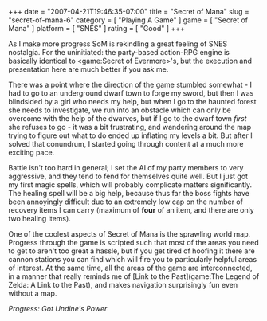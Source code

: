 +++
date = "2007-04-21T19:46:35-07:00"
title = "Secret of Mana"
slug = "secret-of-mana-6"
category = [ "Playing A Game" ]
game = [ "Secret of Mana" ]
platform = [ "SNES" ]
rating = [ "Good" ]
+++

As I make more progress SoM is rekindling a great feeling of SNES nostalgia.  For the uninitiated: the party-based action-RPG engine is basically identical to <game:Secret of Evermore>'s, but the execution and presentation here are much better if you ask me.

There was a point where the direction of the game stumbled somewhat - I had to go to an underground dwarf town to forge my sword, but then I was blindsided by a girl who needs my help, but when I go to the haunted forest she needs to investigate, we run into an obstacle which can only be overcome with the help of the dwarves, but if I go to the dwarf town <i>first</i> she refuses to go - it was a bit frustrating, and wandering around the map trying to figure out what to do ended up inflating my levels a bit.  But after I solved that conundrum, I started going through content at a much more exciting pace.

Battle isn't too hard in general; I set the AI of my party members to very aggressive, and they tend to fend for themselves quite well.  But I just got my first magic spells, which will probably complicate matters significantly.  The healing spell will be a big help, because thus far the boss fights have been annoyingly difficult due to an extremely low cap on the number of recovery items I can carry (maximum of <b>four</b> of an item, and there are only two healing items).

One of the coolest aspects of Secret of Mana is the sprawling world map.  Progress through the game is scripted such that most of the areas you need to get to aren't too great a hassle, but if you get tired of hoofing it there are cannon stations you can find which will fire you to particularly helpful areas of interest.  At the same time, all the areas of the game are interconnected, in a manner that really reminds me of [Link to the Past](game:The Legend of Zelda: A Link to the Past), and makes navigation surprisingly fun even without a map.

<i>Progress: Got Undine's Power</i>